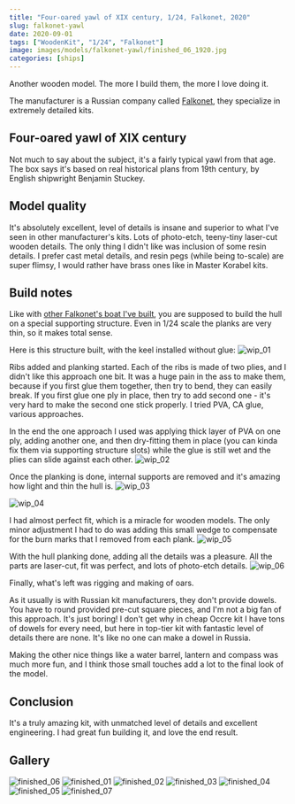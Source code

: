 ```yaml
---
title: "Four-oared yawl of XIX century, 1/24, Falkonet, 2020"
slug: falkonet-yawl
date: 2020-09-01
tags: ["WoodenKit", "1/24", "Falkonet"]
image: images/models/falkonet-yawl/finished_06_1920.jpg
categories: [ships]
---
```


Another wooden model. The more I build them, the more I love doing it.

The manufacturer is a Russian company called [Falkonet](http://falkonet.ru), they specialize in extremely detailed kits.

## Four-oared yawl of XIX century
Not much to say about the subject, it's a fairly typical yawl from that age.
The box says it's based on real historical plans from 19th century, by English shipwright Benjamin Stuckey.

## Model quality
It's absolutely excellent, level of details is insane and superior to what I've seen in other manufacturer's kits.
Lots of photo-etch, teeny-tiny laser-cut wooden details. The only thing I didn't like was inclusion of some resin details.
I prefer cast metal details, and resin pegs (while being to-scale) are super flimsy,
I would rather have brass ones like in Master Korabel kits.

## Build notes
Like with [other Falkonet's boat I've built](/models/falkonet-wooden-boat), you are supposed to build the hull on a special supporting structure.
Even in 1/24 scale the planks are very thin, so it makes total sense.

Here is this structure built, with the keel installed without glue:
![wip_01](/images/models/falkonet-yawl/wip_01_1920.jpg)

Ribs added and planking started. Each of the ribs is made of two plies, and I didn't like this approach one bit.
It was a huge pain in the ass to make them, because if you first glue them together, then try to bend, they can easily break.
If you first glue one ply in place, then try to add second one - it's very hard to make the second one stick properly.
I tried PVA, CA glue, various approaches.

In the end the one approach I used was applying thick layer of PVA on one ply, adding another one,
and then dry-fitting them in place (you can kinda fix them via supporting structure slots) while the glue is still wet and the plies can slide against each other.
![wip_02](/images/models/falkonet-yawl/wip_02_1920.jpg)

Once the planking is done, internal supports are removed and it's amazing how light and thin the hull is.
![wip_03](/images/models/falkonet-yawl/wip_03_1920.jpg)

![wip_04](/images/models/falkonet-yawl/wip_04_1920.jpg)

I had almost perfect fit, which is a miracle for wooden models.
The only minor adjustment I had to do was adding this small wedge to compensate for the burn marks that I removed from each plank.
![wip_05](/images/models/falkonet-yawl/wip_05_1920.jpg)

With the hull planking done, adding all the details was a pleasure.
All the parts are laser-cut, fit was perfect, and lots of photo-etch details.
![wip_06](/images/models/falkonet-yawl/wip_06_1920.jpg)

Finally, what's left was rigging and making of oars.

As it usually is with Russian kit manufacturers, they don't provide dowels. You have to round provided pre-cut square pieces,
and I'm not a big fan of this approach. It's just boring! I don't get why in cheap Occre kit I have tons of dowels for every need,
but here in top-tier kit with fantastic level of details there are none. It's like no one can make a dowel in Russia.

Making the other nice things like a water barrel, lantern and compass was much more fun, and I think those small touches add a lot to the final look of the model.

## Conclusion
It's a truly amazing kit, with unmatched level of details and excellent engineering. I had great fun building it, and love the end result.

## Gallery

![finished_06](/images/models/falkonet-yawl/finished_06_1920.jpg)
![finished_01](/images/models/falkonet-yawl/finished_01_1920.jpg)
![finished_02](/images/models/falkonet-yawl/finished_02_1920.jpg)
![finished_03](/images/models/falkonet-yawl/finished_03_1920.jpg)
![finished_04](/images/models/falkonet-yawl/finished_04_1920.jpg)
![finished_05](/images/models/falkonet-yawl/finished_05_1920.jpg)
![finished_07](/images/models/falkonet-yawl/finished_07_1920.jpg)

